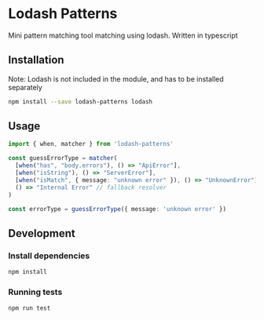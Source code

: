 # Lodash Patterns

Mini pattern matching tool matching using lodash. Written in typescript

## Installation

Note: Lodash is not included in the module, and has to be installed separately

```bash
npm install --save lodash-patterns lodash
```

## Usage

```typescript
import { when, matcher } from 'lodash-patterns'

const guessErrorType = matcher(
  [when("has", "body.errors"), () => "ApiError"],
  [when("isString"), () => "ServerError"],
  [when("isMatch", { message: "unknown error" }), () => "UnknownError"],
  () => "Internal Error" // fallback resolver
)

const errorType = guessErrorType({ message: 'unknown error' })
```

## Development

### Install dependencies

```bash
npm install
```
### Running tests

```bash
npm run test
```
